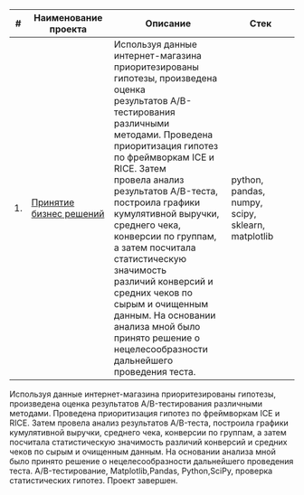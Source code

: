 


| #    | Наименование проекта                | Описание                                                     | Стек                                                         |
| ---- | ------------------------------------------------------------ | ------------------------------------------------------------ | ------------------------------------------------------------ |
| 1.   | [Принятие бизнес решений]([https://github.com/aq2003/Portfolio/tree/main/Gold%20Recovery](https://github.com/AnnaKotenok/DecisionMakingBusiness)) | Используя данные интернет-магазина <br/> приоритезированы гипотезы, произведена оценка <br/>результатов A/B-тестирования различными <br/> методами. Проведена приоритизация гипотез  <br/> по фреймворкам ICE и RICE. Затем <br/> провела анализ результатов A/B-теста, <br/>  построила графики кумулятивной выручки, <br/> среднего чека, конверсии по группам,  <br/> а затем посчитала статистическую значимость <br/> различий конверсий и средних чеков по <br/> сырым и очищенным данным.  На основании <br/> анализа мной было принято решение о  <br/> нецелесообразности дальнейшего проведения теста. | python, pandas, numpy, scipy, sklearn, matplotlib       |





Используя данные интернет-магазина приоритезированы гипотезы, произведена оценка результатов A/B-тестирования различными методами. Проведена приоритизация гипотез по фреймворкам ICE и RICE. Затем провела анализ результатов A/B-теста, построила графики кумулятивной выручки, среднего чека, конверсии по группам, а затем посчитала статистическую значимость различий конверсий и средних чеков по сырым и очищенным данным. На основании анализа мной было принято решение о нецелесообразности дальнейшего проведения теста. A/B-тестирование, Matplotlib,Pandas, Python,SciPy, проверка статистических гипотез. Проект завершен.
